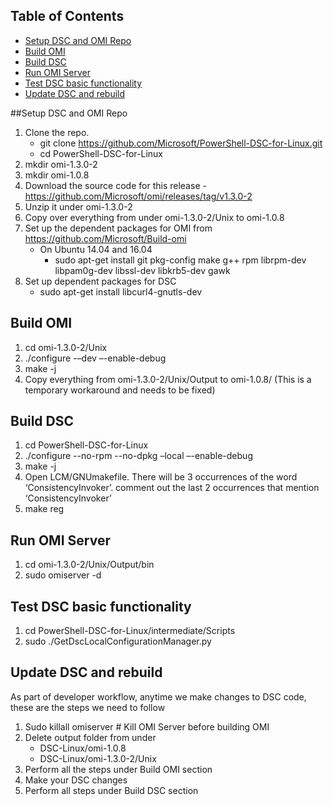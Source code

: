 ## Table of Contents
- [Setup DSC and OMI Repo](#setup-dsc-and-omi-repo)
- [Build OMI](#build-omi)
- [Build DSC](#build-dsc)
- [Run OMI Server](#run-omi-server)
- [Test DSC basic functionality](#test-dsc-basic-functionality)
- [Update DSC and rebuild](#update-dsc-and-rebuild)


##Setup DSC and OMI Repo

1. Clone the repo. 
   - git clone https://github.com/Microsoft/PowerShell-DSC-for-Linux.git 
   - cd PowerShell-DSC-for-Linux
2. mkdir omi-1.3.0-2 
3. mkdir omi-1.0.8 
4. Download the source code for this release - https://github.com/Microsoft/omi/releases/tag/v1.3.0-2 
5. Unzip it under omi-1.3.0-2
6. Copy over everything from under omi-1.3.0-2/Unix to omi-1.0.8
7. Set up the dependent packages for OMI from https://github.com/Microsoft/Build-omi 
   - On Ubuntu 14.04 and 16.04
        - sudo apt-get install git pkg-config make g++ rpm librpm-dev libpam0g-dev libssl-dev libkrb5-dev gawk
8. Set up dependent packages for DSC 
   - sudo apt-get install libcurl4-gnutls-dev

## Build OMI

1. cd omi-1.3.0-2/Unix
2. ./configure -–dev –-enable-debug
3. make -j
4. Copy everything from omi-1.3.0-2/Unix/Output to omi-1.0.8/ (This is a temporary workaround and needs to be fixed)

## Build DSC

1. cd PowerShell-DSC-for-Linux
2. ./configure --no-rpm --no-dpkg –local –-enable-debug
3. make -j
4. Open LCM/GNUmakefile. There will be 3 occurrences of the word ‘ConsistencyInvoker’. comment out the last 2 occurrences that mention ‘ConsistencyInvoker’
5. make reg

## Run OMI Server

1. cd omi-1.3.0-2/Unix/Output/bin
2. sudo omiserver -d

## Test DSC basic functionality

1. cd PowerShell-DSC-for-Linux/intermediate/Scripts
2. sudo ./GetDscLocalConfigurationManager.py

## Update DSC and rebuild 
As part of developer workflow, anytime we make changes to DSC code, these are the steps we need to follow
1. Sudo killall omiserver           # Kill OMI Server before building OMI
2. Delete output folder from under
   - DSC-Linux/omi-1.0.8
   - DSC-Linux/omi-1.3.0-2/Unix
3. Perform all the steps under Build OMI section
4. Make your DSC changes
4. Perform all steps under Build DSC section

